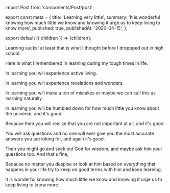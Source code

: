 import Post from 'components/Post/post';

export const meta = {
  title: 'Learning very little',
  summary: 'It is wonderful knowing how much little we know and knowing it urge us to keep living to know more',
  published: true,
  publishedAt: '2020-04-15',
};

export default ({ children }) => <Post meta={meta}>{children}</Post>;

Learning sucks! at least that is what I thought before I droppped out in
high school.

Here is what I remembered in learning during my tough times in life.

In learning you will experience active living.

In learning you will experience revelations and wonders.

In learning you will make a ton of mistakes or maybe we can call this as learning naturally.

In learning you will be humbled down for how much little you know about the
universe, and it's good.

Because then you will realize that you are not important at all, and it's good.

You will ask questions and no one will ever give you the most accurate answers
you are loking for, and again it's good.

Then you might go and seek out God for wisdom, and maybe ask him your questions
too. And that's fine,

Because no matter you despise or look at him based on everything that happens in
your life try to keep on good terms with him and keep learning.

It is wonderful knowing how much little we know and knowing it urge us to keep
living to know more.
